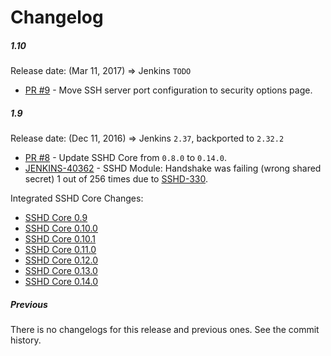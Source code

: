 Changelog
====

##### 1.10

Release date: (Mar 11, 2017) => Jenkins `TODO`

* [PR #9](https://github.com/jenkinsci/sshd-module/pull/9) - 
Move SSH server port configuration to security options page.

##### 1.9

Release date: (Dec 11, 2016) => Jenkins `2.37`, backported to `2.32.2`

* [PR #8](https://github.com/jenkinsci/sshd-module/pull/8) - 
Update SSHD Core from `0.8.0` to `0.14.0`.
* [JENKINS-40362](https://issues.jenkins-ci.org/browse/JENKINS-40362) -
SSHD Module: Handshake was failing (wrong shared secret) 1 out of 256 times due to 
[SSHD-330](https://issues.apache.org/jira/browse/SSHD-330).

Integrated SSHD Core Changes:

* [SSHD Core 0.9](https://issues.apache.org/jira/secure/ReleaseNote.jspa?projectId=12310849&version=12323301)
* [SSHD Core 0.10.0](https://issues.apache.org/jira/secure/ReleaseNote.jspa?projectId=12310849&version=12324784)
* [SSHD Core 0.10.1](https://issues.apache.org/jira/secure/ReleaseNote.jspa?projectId=12310849&version=12326289)
* [SSHD Core 0.11.0](https://issues.apache.org/jira/secure/ReleaseNote.jspa?projectId=12310849&version=12326277)
* [SSHD Core 0.12.0](https://issues.apache.org/jira/secure/ReleaseNote.jspa?projectId=12310849&version=12326775)
* [SSHD Core 0.13.0](https://issues.apache.org/jira/secure/ReleaseNote.jspa?projectId=12310849&version=12327342)
* [SSHD Core 0.14.0](https://issues.apache.org/jira/secure/ReleaseNote.jspa?projectId=12310849&version=12329012)

##### Previous

There is no changelogs for this release and previous ones. 
See the commit history.